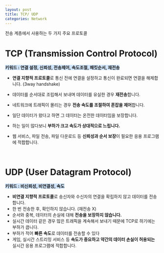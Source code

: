 ```yaml
---
layout: post
title: TCP/ UDP
categories: Network
---
```


전송 계층에서 사용하는 두 가지 주요 프로토콜

# TCP (Transmission Control Protocol)
<span style='background-color:#D0E4FC'>**키워드 : 연결 설정, 신뢰성, 전송제어, 속도조절, 패킷순서, 재전송**</span>
- **연결 지향적 프로토콜**로 통신 전에 연결을 설정하고 통신이 완료되면 연결을 해제합니다. (3way handshake)
- 데이터를 순서대로 조립해서 보내며 데이터를 유실한 경우 **재전송**합니다.
- 네트워크에 트래픽이 몰리는 경우 **전송 속도를 조절하여 혼잡을 제어**합니다.			
- 일단 데이터가 왔다고 하면 그 데이터는 온전한 데이터임을 보장합니다.
  
- 하는 일이 많다보니 **부하가 크고 속도가 상대적으로 느립니다.**
- 웹 서비스, 파일 전송, 파일 다운로드 등 **신뢰성과 순서 보장**이 필요한 응용 프로그램에 적합합니다.




<br>





# UDP (User Datagram Protocol)
<span style='background-color:#D0E4FC'>**키워드 : 비신뢰성, 비연결성, 속도**</span>
- **비연결 지향적 프로토콜**로 송신자와 수신자의 연결을 확립하지 않고 데이터를 전송합니다.
- 한 번 전송한 후, 확인하지 않습니다. (재전송 X)
- 순서와 중복, 데이터의 손실에 대해 **전송을 보장하지 않습니다.**		
- 실시간 데이터 같은 경우 많은 트래픽을 계속해서 보내기 때문에 TCP로 하기에는 부하가 큽니다.		  		
- 부하가 적어 **빠른 속도**로 데이터를 전송할 수 있다
- 게임, 실시간 스트리밍 서비스 등 **속도가 중요하고 약간의 데이터 손실이 허용되는** 실시간 응용 프로그램에 적합합니다.
